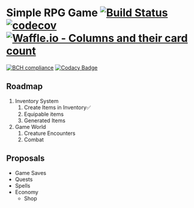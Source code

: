# Simple RPG Game [![Build Status](https://travis-ci.org/garritfra/simple-rpg.svg?branch=develop)](https://travis-ci.org/garritfra/simple-rpg) [![codecov](https://codecov.io/gh/garritfra/simple-rpg/branch/develop/graph/badge.svg)](https://codecov.io/gh/garritfra/simple-rpg) [![Waffle.io - Columns and their card count](https://badge.waffle.io/garritfra/simple-rpg.svg?columns=all)](https://waffle.io/garritfra/simple-rpg)

[![BCH compliance](https://bettercodehub.com/edge/badge/garritfra/simple-rpg?branch=develop)](https://bettercodehub.com/) [![Codacy Badge](https://api.codacy.com/project/badge/Grade/de118d547c224c2daf358d596c245ce4)](https://www.codacy.com/app/garritfra/simple-rpg?utm_source=github.com&amp;utm_medium=referral&amp;utm_content=garritfra/simple-rpg&amp;utm_campaign=Badge_Grade)

## Roadmap

1. Inventory System
    1. Create Items in Inventory✅
    1. Equipable items
    1. Generated Items
1. Game World
    1. Creature Encounters
    1. Combat

## Proposals

- Game Saves
- Quests
- Spells
- Economy
    - Shop

